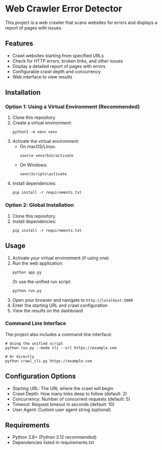 # Web Crawler Error Detector

This project is a web crawler that scans websites for errors and displays a report of pages with issues.

## Features

- Crawl websites starting from specified URLs
- Check for HTTP errors, broken links, and other issues
- Display a detailed report of pages with errors
- Configurable crawl depth and concurrency
- Web interface to view results

## Installation

### Option 1: Using a Virtual Environment (Recommended)

1. Clone this repository
2. Create a virtual environment:
   ```
   python3 -m venv venv
   ```
3. Activate the virtual environment:
   - On macOS/Linux:
     ```
     source venv/bin/activate
     ```
   - On Windows:
     ```
     venv\Scripts\activate
     ```
4. Install dependencies:
   ```
   pip install -r requirements.txt
   ```

### Option 2: Global Installation

1. Clone this repository
2. Install dependencies:
   ```
   pip install -r requirements.txt
   ```

## Usage

1. Activate your virtual environment (if using one)
2. Run the web application:
   ```
   python app.py
   ```
   Or use the unified run script:
   ```
   python run.py
   ```
3. Open your browser and navigate to `http://localhost:5000`
4. Enter the starting URL and crawl configuration
5. View the results on the dashboard

### Command Line Interface

The project also includes a command-line interface:

```
# Using the unified script
python run.py --mode cli --url https://example.com

# Or directly
python crawl_cli.py https://example.com
```

## Configuration Options

- Starting URL: The URL where the crawl will begin
- Crawl Depth: How many links deep to follow (default: 2)
- Concurrency: Number of concurrent requests (default: 5)
- Timeout: Request timeout in seconds (default: 10)
- User Agent: Custom user agent string (optional)

## Requirements

- Python 3.8+ (Python 3.12 recommended)
- Dependencies listed in requirements.txt

